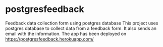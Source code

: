 # postgresfeedback
Feedback data collection form using postgres database
This project uses postgres database to collect data from a feedback form. It also sends an email with the information.
The app has been deployed on https://postgresfeedback.herokuapp.com/
